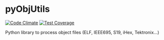 pyObjUtils
==========

[![Code Climate](https://codeclimate.com/github/christoph2/objutils/badges/gpa.svg)](https://codeclimate.com/github/christoph2/objutils)
[![Test Coverage](https://codeclimate.com/github/christoph2/objutils/badges/coverage.svg)](https://codeclimate.com/github/christoph2/objutils/coverage)


Python library to process object files (ELF, IEEE695, S19, iHex, Tektronix...)

